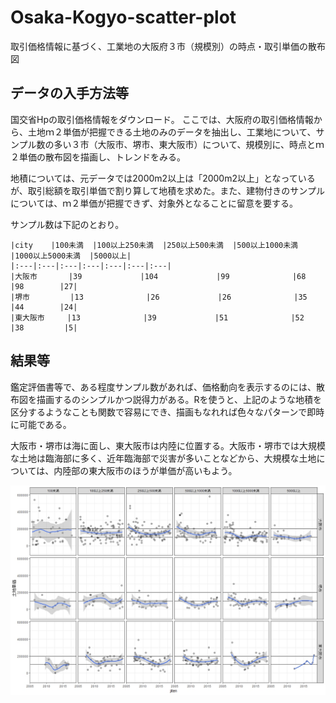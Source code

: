 # Osaka-Kogyo-scatter-plot
取引価格情報に基づく、工業地の大阪府３市（規模別）の時点・取引単価の散布図

## データの入手方法等
国交省Hpの取引価格情報をダウンロード。
ここでは、大阪府の取引価格情報から、土地ｍ２単価が把握できる土地のみのデータを抽出し、工業地について、サンプル数の多い３市（大阪市、堺市、東大阪市）について、規模別に、時点とｍ２単価の散布図を描画し、トレンドをみる。

地積については、元データでは2000m2以上は「2000m2以上」となっているが、取引総額を取引単価で割り算して地積を求めた。また、建物付きのサンプルについては、ｍ２単価が把握できず、対象外となることに留意を要する。

サンプル数は下記のとおり。

    |city    |100未満  |100以上250未満  |250以上500未満  |500以上1000未満  |1000以上5000未満  |5000以上|
    |:---|:---|:---|:---|:---|:---|:---|
    |大阪市       |39             |104             |99              |68               |98        |27|
    |堺市         |13              |26             |26              |35               |44        |24|
    |東大阪市     |13              |39             |51              |52               |38         |5|

## 結果等
鑑定評価書等で、ある程度サンプル数があれば、価格動向を表示するのには、散布図を描画するのシンプルかつ説得力がある。Rを使うと、上記のような地積を区分するようなことも関数で容易にでき、描画もなれれば色々なパターンで即時に可能である。

大阪市・堺市は海に面し、東大阪市は内陸に位置する。大阪市・堺市では大規模な土地は臨海部に多く、近年臨海部で災害が多いことなどから、大規模な土地については、内陸部の東大阪市のほうが単価が高いもよう。

![output_1](images/Rplot.jpeg)
